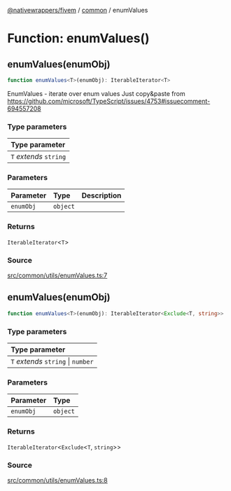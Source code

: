 [@nativewrappers/fivem](../../README.md) / [common](../README.md) / enumValues

# Function: enumValues()

## enumValues(enumObj)

```ts
function enumValues<T>(enumObj): IterableIterator<T>
```

EnumValues - iterate over enum values
Just copy&paste from https://github.com/microsoft/TypeScript/issues/4753#issuecomment-694557208

### Type parameters

| Type parameter |
| :------ |
| `T` *extends* `string` |

### Parameters

| Parameter | Type | Description |
| :------ | :------ | :------ |
| `enumObj` | `object` |  |

### Returns

`IterableIterator`\<`T`\>

### Source

[src/common/utils/enumValues.ts:7](https://github.com/nativewrappers/fivem/blob/dc30be651dd1d99507081f19ee3707fad2d3aa44/src/common/utils/enumValues.ts#L7)

## enumValues(enumObj)

```ts
function enumValues<T>(enumObj): IterableIterator<Exclude<T, string>>
```

### Type parameters

| Type parameter |
| :------ |
| `T` *extends* `string` \| `number` |

### Parameters

| Parameter | Type |
| :------ | :------ |
| `enumObj` | `object` |

### Returns

`IterableIterator`\<`Exclude`\<`T`, `string`\>\>

### Source

[src/common/utils/enumValues.ts:8](https://github.com/nativewrappers/fivem/blob/dc30be651dd1d99507081f19ee3707fad2d3aa44/src/common/utils/enumValues.ts#L8)
